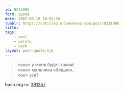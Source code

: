 ```yaml
---
id: 8211905
form: quote
date: 2007-08-10 10:52:00
tumblr: https://untitled.urbansheep.com/post/8211905
title: 
tags:
    - post
    - цитаты
    - bash
layout: post-quote.njk
---
```


<blockquote>
&lt;она&gt; у меня будет хомяк!<br/>
&lt;она&gt; мальчика обещали&hellip;<br/>
&lt;он&gt; узи?
</blockquote>

bash.org.ru: <a href="http://bash.org.ru/quote/391257">391257</a>
